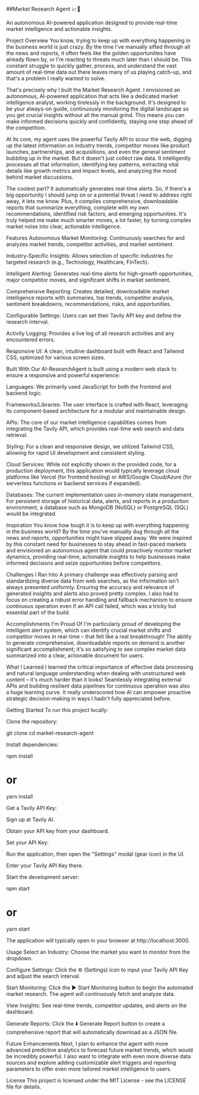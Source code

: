 ##Market Research Agent 📈🤖

An autonomous AI-powered application designed to provide real-time market intelligence and actionable insights.

Project Overview
You know, trying to keep up with everything happening in the business world is just crazy. By the time I've manually sifted through all the news and reports, it often feels like the golden opportunities have already flown by, or I'm reacting to threats much later than I should be. This constant struggle to quickly gather, process, and understand the vast amount of real-time data out there leaves many of us playing catch-up, and that's a problem I really wanted to solve.

That's precisely why I built the Market Research Agent. I envisioned an autonomous, AI-powered application that acts like a dedicated market intelligence analyst, working tirelessly in the background. It's designed to be your always-on guide, continuously monitoring the digital landscape so you get crucial insights without all the manual grind. This means you can make informed decisions quickly and confidently, staying one step ahead of the competition.

At its core, my agent uses the powerful Tavily API to scour the web, digging up the latest information on industry trends, competitor moves like product launches, partnerships, and acquisitions, and even the general sentiment bubbling up in the market. But it doesn't just collect raw data. It intelligently processes all that information, identifying key patterns, extracting vital details like growth metrics and impact levels, and analyzing the mood behind market discussions.

The coolest part? It automatically generates real-time alerts. So, if there's a big opportunity I should jump on or a potential threat I need to address right away, it lets me know. Plus, it compiles comprehensive, downloadable reports that summarize everything, complete with my own recommendations, identified risk factors, and emerging opportunities. It's truly helped me make much smarter moves, a lot faster, by turning complex market noise into clear, actionable intelligence.

Features
Autonomous Market Monitoring: Continuously searches for and analyzes market trends, competitor activities, and market sentiment.

Industry-Specific Insights: Allows selection of specific industries for targeted research (e.g., Technology, Healthcare, FinTech).

Intelligent Alerting: Generates real-time alerts for high-growth opportunities, major competitor moves, and significant shifts in market sentiment.

Comprehensive Reporting: Creates detailed, downloadable market intelligence reports with summaries, top trends, competitor analysis, sentiment breakdowns, recommendations, risks, and opportunities.

Configurable Settings: Users can set their Tavily API key and define the research interval.

Activity Logging: Provides a live log of all research activities and any encountered errors.

Responsive UI: A clean, intuitive dashboard built with React and Tailwind CSS, optimized for various screen sizes.

Built With
Our AI-ResearchAgent is built using a modern web stack to ensure a responsive and powerful experience:

Languages: We primarily used JavaScript for both the frontend and backend logic.

Frameworks/Libraries: The user interface is crafted with React, leveraging its component-based architecture for a modular and maintainable design.

APIs: The core of our market intelligence capabilities comes from integrating the Tavily API, which provides real-time web search and data retrieval.

Styling: For a clean and responsive design, we utilized Tailwind CSS, allowing for rapid UI development and consistent styling.

Cloud Services: While not explicitly shown in the provided code, for a production deployment, this application would typically leverage cloud platforms like Vercel (for frontend hosting) or AWS/Google Cloud/Azure (for serverless functions or backend services if expanded).

Databases: The current implementation uses in-memory state management. For persistent storage of historical data, alerts, and reports in a production environment, a database such as MongoDB (NoSQL) or PostgreSQL (SQL) would be integrated.

Inspiration
You know how tough it is to keep up with everything happening in the business world? By the time you've manually dug through all the news and reports, opportunities might have slipped away. We were inspired by this constant need for businesses to stay ahead in fast-paced markets and envisioned an autonomous agent that could proactively monitor market dynamics, providing real-time, actionable insights to help businesses make informed decisions and seize opportunities before competitors.

Challenges I Ran Into
A primary challenge was effectively parsing and standardizing diverse data from web searches, as the information isn't always presented uniformly. Ensuring the accuracy and relevance of generated insights and alerts also proved pretty complex. I also had to focus on creating a robust error handling and fallback mechanism to ensure continuous operation even if an API call failed, which was a tricky but essential part of the build.

Accomplishments I'm Proud Of
I'm particularly proud of developing the intelligent alert system, which can identify crucial market shifts and competitor moves in real-time – that felt like a real breakthrough! The ability to generate comprehensive, downloadable reports on demand is another significant accomplishment; it's so satisfying to see complex market data summarized into a clear, actionable document for users.

What I Learned
I learned the critical importance of effective data processing and natural language understanding when dealing with unstructured web content – it's much harder than it looks! Seamlessly integrating external APIs and building resilient data pipelines for continuous operation was also a huge learning curve. It really underscored how AI can empower proactive strategic decision-making in ways I hadn't fully appreciated before.

Getting Started
To run this project locally:

Clone the repository:

git clone <repository-url>
cd market-research-agent

Install dependencies:

npm install
# or
yarn install

Get a Tavily API Key:

Sign up at Tavily AI.

Obtain your API key from your dashboard.

Set your API Key:

Run the application, then open the "Settings" modal (gear icon) in the UI.

Enter your Tavily API Key there.

Start the development server:

npm start
# or
yarn start

The application will typically open in your browser at http://localhost:3000.

Usage
Select an Industry: Choose the market you want to monitor from the dropdown.

Configure Settings: Click the ⚙️ (Settings) icon to input your Tavily API Key and adjust the search interval.

Start Monitoring: Click the ▶️ Start Monitoring button to begin the automated market research. The agent will continuously fetch and analyze data.

View Insights: See real-time trends, competitor updates, and alerts on the dashboard.

Generate Reports: Click the ⬇️ Generate Report button to create a comprehensive report that will automatically download as a JSON file.

Future Enhancements
Next, I plan to enhance the agent with more advanced predictive analytics to forecast future market trends, which would be incredibly powerful. I also want to integrate with even more diverse data sources and explore adding customizable alert triggers and reporting parameters to offer even more tailored market intelligence to users.

License
This project is licensed under the MIT License - see the LICENSE file for details.
